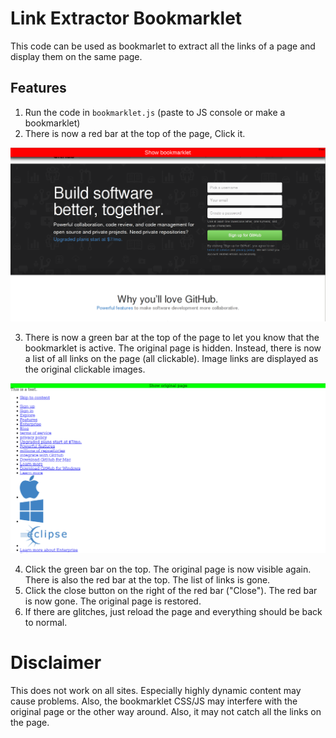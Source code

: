 # Link Extractor Bookmarklet

This code can be used as bookmarlet to extract all the links of a page and
display them on the same page.

## Features

1. Run the code in `bookmarklet.js` (paste to JS console or make a
   bookmarklet)
2. There is now a red bar at the top of the page, Click it.

![Red Bar](res/screenshot-red-bar.png)

3. There is now a green bar at the top of the page to let you know that the
   bookmarklet is active. The original page is hidden. Instead, there is
   now a list of all links on the page (all clickable). Image links are
   displayed as the original clickable images.

![Green Bar](res/screenshot-green-bar.png)

4. Click the green bar on the top. The original page is now visible again.
   There is also the red bar at the top. The list of links is gone.
5. Click the close button on the right of the red bar ("Close"). The red
   bar is now gone. The original page is restored.
6. If there are glitches, just reload the page and everything should be
   back to normal.

# Disclaimer

This does not work on all sites. Especially highly dynamic content may
cause problems. Also, the bookmarklet CSS/JS may interfere with the
original page or the other way around. Also, it may not catch all the links
on the page.
